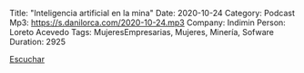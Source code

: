 Title: "Inteligencia artificial en la mina" 
Date: 2020-10-24
Category: Podcast
Mp3: https://s.danilorca.com/2020-10-24.mp3
Company: Indimin
Person: Loreto Acevedo
Tags: MujeresEmpresarias, Mujeres, Minería, Sofware
Duration: 2925

<a href="https://s.danilorca.com/2020-10-24.mp3" type="audio/mpeg">
Escuchar
</a>
